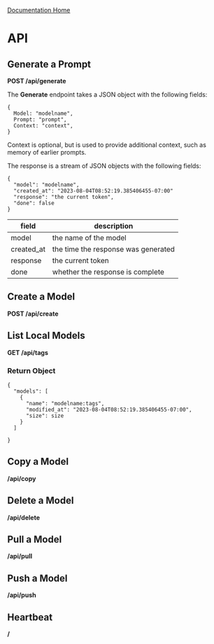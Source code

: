[Documentation Home](./README.md)

# API

## Generate a Prompt
**POST /api/generate**

The **Generate** endpoint takes a JSON object with the following fields:

```
{
  Model: "modelname",
  Prompt: "prompt",
  Context: "context",
}
```

Context is optional, but is used to provide additional context, such as memory of earlier prompts. 

The response is a stream of JSON objects with the following fields:

```
{
  "model": "modelname",
  "created_at": "2023-08-04T08:52:19.385406455-07:00"
  "response": "the current token",
  "done": false
}
```

| field | description |
| --- | --- |
| model | the name of the model |
| created_at | the time the response was generated |
| response | the current token |
| done | whether the response is complete |
## Create a Model
**POST /api/create**

## List Local Models
**GET /api/tags**

### Return Object
```
{
  "models": [
    {
      "name": "modelname:tags",
      "modified_at": "2023-08-04T08:52:19.385406455-07:00",
      "size": size
    }
  ]

}
```

## Copy a Model
**/api/copy**

## Delete a Model
**/api/delete**

## Pull a Model
**/api/pull**

## Push a Model
**/api/push**

## Heartbeat
**/**

